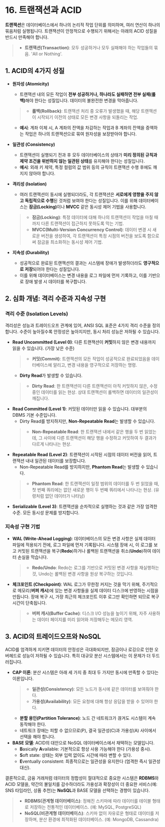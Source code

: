 # 16. 트랜잭션과 ACID

**트랜잭션**은 데이터베이스에서 하나의 논리적 작업 단위를 의미하며, 여러 연산이 하나의 묶음처럼 실행됩니다. 트랜잭션이 안정적으로 수행되기 위해서는 아래의 ACID 성질을 반드시 만족해야 합니다.
> - **트랜잭션(Transaction)**: 모두 성공하거나 모두 실패해야 하는 작업들의 묶음. 'All or Nothing'.

## 1. ACID의 4가지 성질

-   **원자성 (Atomicity)**
    -   트랜잭션 내의 모든 작업이 <b>전부 성공하거나, 하나라도 실패하면 전부 실패(롤백)</b>해야 한다는 성질입니다. 데이터의 불완전한 변경을 막아줍니다.
    > - **롤백(Rollback)**: 트랜잭션 처리 중 오류가 발생했을 때, 해당 트랜잭션이 시작되기 이전의 상태로 모든 변경 사항을 되돌리는 작업.
    -   **예시**: 계좌 이체 시, A 계좌의 잔액을 차감하는 작업과 B 계좌의 잔액을 증액하는 작업은 하나의 트랜잭션으로 묶여 원자성을 보장받아야 합니다.

-   **일관성 (Consistency)**
    -   트랜잭션이 실행되기 전과 후 모두 데이터베이스의 상태가 **미리 정의된 규칙과 제약 조건을 위반하지 않는 일관된 상태**를 유지해야 한다는 성질입니다.
    -   **예시**: 외래 키 제약, 특정 컬럼의 값 범위 등의 규칙이 트랜잭션 수행 후에도 깨지지 않아야 합니다.

-   **격리성 (Isolation)**
    -   여러 트랜잭션이 동시에 실행되더라도, 각 트랜잭션은 **서로에게 영향을 주지 않고 독립적으로 수행**된 것처럼 보여야 한다는 성질입니다. 이를 위해 데이터베이스는 <b>잠금(Locking)</b>이나 **MVCC** 같은 동시성 제어 기법을 사용합니다.
    > - **잠금(Locking)**: 특정 데이터에 대해 하나의 트랜잭션이 작업을 마칠 때까지 다른 트랜잭션이 접근하지 못하도록 막는 기법.
    > - **MVCC(Multi-Version Concurrency Control)**: 데이터 변경 시 새로운 버전을 생성하여, 각 트랜잭션이 특정 시점의 버전을 보도록 함으로써 잠금을 최소화하는 동시성 제어 기법.

-   **지속성 (Durability)**
    -   성공적으로 완료된 트랜잭션의 결과는 시스템에 장애가 발생하더라도 **영구적으로 저장**되어야 한다는 성질입니다.
    -   이를 위해 데이터베이스는 변경 내용을 로그 파일에 먼저 기록하고, 이를 기반으로 장애 발생 시 데이터를 복구합니다.

## 2. 심화 개념: 격리 수준과 지속성 구현

### 격리 수준 (Isolation Levels)
격리성은 성능과 트레이드오프 관계에 있어, ANSI SQL 표준은 4가지 격리 수준을 정의합니다. 수준이 높아질수록 안정성은 높아지지만, 동시 처리 성능은 저하될 수 있습니다.

-   **Read Uncommitted (Level 0)**: 다른 트랜잭션이 **커밋**하지 않은 변경 내용까지 읽을 수 있습니다. (가장 낮은 수준)
    > - **커밋(Commit)**: 트랜잭션의 모든 작업이 성공적으로 완료되었음을 데이터베이스에 알리고, 변경 내용을 영구적으로 저장하는 명령.
    -   **Dirty Read**가 발생할 수 있습니다.
    > - **Dirty Read**: 한 트랜잭션이 다른 트랜잭션이 아직 커밋하지 않은, 수정 중인 데이터를 읽는 현상. 상대 트랜잭션이 롤백하면 데이터의 일관성이 깨집니다.
-   **Read Committed (Level 1)**: 커밋된 데이터만 읽을 수 있습니다. 대부분의 DBMS 기본 수준입니다.
    -   Dirty Read를 방지하지만, **Non-Repeatable Read**는 발생할 수 있습니다.
    > - **Non-Repeatable Read**: 한 트랜잭션 내에서 같은 행을 두 번 읽었는데, 그 사이에 다른 트랜잭션이 해당 행을 수정하고 커밋하여 두 결과가 다르게 나타나는 현상.
-   **Repeatable Read (Level 2)**: 트랜잭션이 시작된 시점의 데이터 버전을 읽어, 트랜잭션 내내 일관된 데이터를 보장합니다.
    -   Non-Repeatable Read를 방지하지만, **Phantom Read**는 발생할 수 있습니다.
    > - **Phantom Read**: 한 트랜잭션이 일정 범위의 데이터를 두 번 읽었을 때, 첫 번째 쿼리에는 없던 새로운 행이 두 번째 쿼리에서 나타나는 현상. (유령처럼 없던 데이터가 나타남)
-   **Serializable (Level 3)**: 트랜잭션을 순차적으로 실행하는 것과 같은 가장 엄격한 수준. 모든 동시성 문제를 방지합니다.

### 지속성 구현 기법
-   **WAL (Write-Ahead Logging)**: 데이터베이스의 모든 변경 사항은 실제 데이터 파일에 적용되기 전에, 로그 파일에 먼저 기록됩니다. 시스템 장애 시, 이 로그를 보고 커밋된 트랜잭션을 복구(**Redo**)하거나 롤백된 트랜잭션을 취소(**Undo**)하여 데이터 손실을 막습니다.
    > - **Redo/Undo**: Redo는 로그를 기반으로 커밋된 변경 사항을 재실행하는 것, Undo는 롤백된 변경 사항을 원상 복구하는 것입니다.
-   **체크포인트 (Checkpoint)**: WAL 로그가 무한정 커지는 것을 막기 위해, 주기적으로 메모리(**버퍼 캐시**)에 있는 변경 사항들을 실제 데이터 디스크에 반영하는 시점을 만듭니다. 장애 복구 시, 가장 최근의 체크포인트 이후 로그만 확인하면 되므로 복구 시간이 단축됩니다.
    > - **버퍼 캐시(Buffer Cache)**: 디스크 I/O 성능을 높이기 위해, 자주 사용하는 데이터 페이지를 미리 읽어와 저장해두는 메모리 영역.

## 3. ACID의 트레이드오프와 NoSQL

ACID를 엄격하게 지키면 데이터의 안정성은 극대화되지만, 잠금이나 로깅으로 인한 오버헤드로 성능이 저하될 수 있습니다. 특히 대규모 분산 시스템에서는 이 문제가 더 두드러집니다.

-   **CAP 이론**: 분산 시스템은 아래 세 가지 중 최대 두 가지만 동시에 만족할 수 있다는 이론입니다.
    > - **일관성(Consistency)**: 모든 노드가 동시에 같은 데이터를 보여줘야 한다.
    > - **가용성(Availability)**: 모든 요청에 대해 항상 응답을 받을 수 있어야 한다.
    -   **분할 용인(Partition Tolerance)**: 노드 간 네트워크가 끊겨도 시스템이 계속 동작해야 한다.
    -   네트워크 장애는 피할 수 없으므로(P), 결국 일관성(C)과 가용성(A) 사이에서 선택을 해야 합니다.
-   **BASE 모델**: ACID의 대안으로 NoSQL 데이터베이스에서 채택하는 모델입니다.
    -   **B**asically **A**vailable: 기본적으로 항상 사용 가능해야 한다 (가용성 중시).
    -   **S**oft state: 상태는 외부 입력 없이도 시간에 따라 변할 수 있다.
    -   **E**ventually consistent: 최종적으로는 일관성을 유지한다 (엄격한 즉시 일관성 대신).

결론적으로, 금융 거래처럼 데이터의 정합성이 절대적으로 중요한 시스템은 **RDBMS**와 ACID 모델을, 약간의 불일치를 감수하더라도 가용성과 확장성이 더 중요한 서비스(예: SNS 타임라인, 상품 추천)는 **NoSQL**과 BASE 모델을 선택하는 경향이 있습니다.
> - **RDBMS(관계형 데이터베이스)**: 정해진 스키마에 따라 데이터를 테이블 형태로 저장하는 전통적인 데이터베이스. (예: MySQL, PostgreSQL)
> - **NoSQL(비관계형 데이터베이스)**: 스키마 없이 자유로운 형태로 데이터를 저장하며, 분산 환경에 최적화된 데이터베이스. (예: MongoDB, Cassandra)